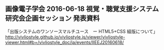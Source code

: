 ## 画像電子学会 2016-06-18 視覚・聴覚支援システム研究会企画セッション 発表資料
「出版システムのワンソースマルチユース　ー HTML5+CSS 組版について」
http://vivliostyle.github.io/vivliostyle.js/viewer/vivliostyle-viewer.html#b=/vivliostyle_doc/ja/events/IIEEJ20160618/
